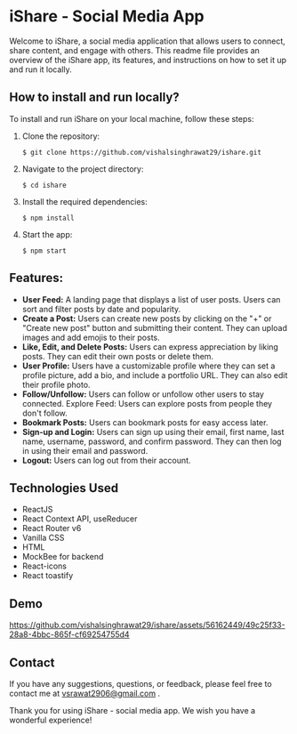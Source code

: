 # iShare - Social Media App

Welcome to iShare, a social media application that allows users to connect, share content, and engage with others. This readme file provides an overview of the iShare app, its features, and instructions on how to set it up and run it locally.

## How to install and run locally?

To install and run iShare on your local machine, follow these steps:

1. Clone the repository:
   ```
   $ git clone https://github.com/vishalsinghrawat29/ishare.git
   ```
2. Navigate to the project directory:
   ```
   $ cd ishare
   ```
3. Install the required dependencies:
   ```
   $ npm install
   ```
4. Start the app:
   ```
   $ npm start
   ```

## Features:

- **User Feed:** A landing page that displays a list of user posts. Users can sort and filter posts by date and popularity.
- **Create a Post:** Users can create new posts by clicking on the "+" or "Create new post" button and submitting their content. They can upload images and add emojis to their posts.
- **Like, Edit, and Delete Posts:** Users can express appreciation by liking posts. They can edit their own posts or delete them.
- **User Profile:** Users have a customizable profile where they can set a profile picture, add a bio, and include a portfolio URL. They can also edit their profile photo.
- **Follow/Unfollow:** Users can follow or unfollow other users to stay connected.
  Explore Feed: Users can explore posts from people they don't follow.
- **Bookmark Posts:** Users can bookmark posts for easy access later.
- **Sign-up and Login:** Users can sign up using their email, first name, last name, username, password, and confirm password. They can then log in using their email and password.
- **Logout:** Users can log out from their account.

## Technologies Used

- ReactJS
- React Context API, useReducer
- React Router v6
- Vanilla CSS
- HTML
- MockBee for backend
- React-icons
- React toastify
 
## Demo

https://github.com/vishalsinghrawat29/ishare/assets/56162449/49c25f33-28a8-4bbc-865f-cf69254755d4

## Contact

If you have any suggestions, questions, or feedback, please feel free to contact me at vsrawat2906@gmail.com .

Thank you for using iShare - social media app. We wish you have a wonderful experience!
